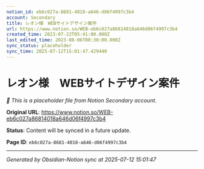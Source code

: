 ```yaml
---
notion_id: eb6c027a-8681-4018-a646-d06f4997c3b4
account: Secondary
title: レオン様　WEBサイトデザイン案件
url: https://www.notion.so/WEB-eb6c027a86814018a646d06f4997c3b4
created_time: 2023-07-22T05:41:00.000Z
last_edited_time: 2023-08-06T00:30:00.000Z
sync_status: placeholder
sync_time: 2025-07-12T15:01:47.429440
---
```


# レオン様　WEBサイトデザイン案件

*🔄 This is a placeholder file from Notion Secondary account.*

**Original URL**: https://www.notion.so/WEB-eb6c027a86814018a646d06f4997c3b4

**Status**: Content will be synced in a future update.

**Page ID**: `eb6c027a-8681-4018-a646-d06f4997c3b4`

---

*Generated by Obsidian-Notion sync at 2025-07-12 15:01:47*
